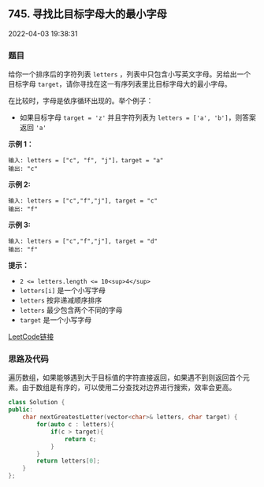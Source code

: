 ## 745. 寻找比目标字母大的最小字母

2022-04-03 19:38:31

### 题目

给你一个排序后的字符列表 ``letters`` ，列表中只包含小写英文字母。另给出一个目标字母 ``target``，请你寻找在这一有序列表里比目标字母大的最小字母。

在比较时，字母是依序循环出现的。举个例子：


- 如果目标字母 ``target = 'z'`` 并且字符列表为 ``letters = ['a', 'b']``，则答案返回 ``'a'``




**示例 1：**

```
输入: letters = ["c", "f", "j"]，target = "a"
输出: "c"
```

**示例 2:**

```
输入: letters = ["c","f","j"], target = "c"
输出: "f"
```

**示例 3:**

```
输入: letters = ["c","f","j"], target = "d"
输出: "f"
```



**提示：**


- ``2 <= letters.length <= 10<sup>4</sup>``
- ``letters[i]`` 是一个小写字母
- ``letters`` 按非递减顺序排序
- ``letters`` 最少包含两个不同的字母
- ``target`` 是一个小写字母



[LeetCode链接](https://leetcode-cn.com/problems/find-smallest-letter-greater-than-target/)

### 思路及代码

遍历数组，如果能够遇到大于目标值的字符直接返回，如果遇不到则返回首个元素。由于数组是有序的，可以使用二分查找对边界进行搜索，效率会更高。

```cpp
class Solution {
public:
    char nextGreatestLetter(vector<char>& letters, char target) {
        for(auto c : letters){
            if(c > target){
                return c;
            }
        }
        return letters[0];
    }
};
```